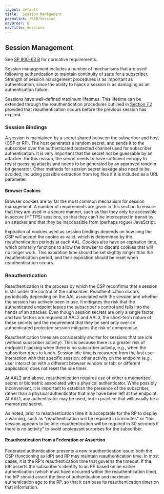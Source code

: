 ```yaml
---
layout: default
title:  Session Management
permalink: /63B/Session
navOrder: 6  
navTitle: Sessions  
---
```


## Session Management

See [SP 800-63 B](https://pages.nist.gov/800-63-3/sp800-63b.html#sec7) for normative requirements.

Session management includes a number of mechanisms that are used following authentication to maintain continuity of state for a subscriber. Strength of session management procedures is as important as authentication, since the ability to hijack a session is as damaging as an authentication failure.

Sessions have well-defined maximum lifetimes. This lifetime can be extended through the reauthentication procedures outlined in [Section 7.2](https://pages.nist.gov/800-63-3/sp800-63b.html#sessionreauthn) provided that reauthentication occurs before the previous session has expired.

### Session Bindings

A session is maintained by a secret shared between the subscriber and host (CSP or RP). The host generates a random secret, and sends it to the subscriber over the authenticated protected channel used for subscriber authentication. It is very important that the secret not be guessable by an attacker: for this reason, the secret needs to have sufficient entropy to resist guessing attacks and needs to be generated by an approved random bit generator. Other methods for session secret leakage also need to be avoided, including possible extraction from log files if it is included as a URL parameter.

#### Browser Cookies

Browser cookies are by far the most common mechanism for session management. A number of requirements are given in this section to ensure that they are used in a secure manner, such as that they only be accessible in secure (HTTPS) sessions, so that they can't be intercepted in transit by an attacker and that they be inaccessible from (perhaps rogue) JavaScript.

Expiration of cookies used as session bindings depends on how long the CSP will accept the cookie as valid, which is determined by the reauthentication periods at each AAL. Cookies also have an expiration time, which primarily functions to allow the browser to discard cookies that will no longer work. This expiration time should be set slightly longer than the reauthentication period, and their expiration should be reset when reauthentication occurs.

### Reauthentication

Reauthentication is the process by which the CSP reconfirms that a session is still under the control of the subscriber. Reauthentication occurs periodically depending on the AAL associated with the session and whether the session has actively been in use. It mitigates the risk that the authenticated endpoint leaves the subscriber's control and falls into the hands of an attacker. Even though session secrets are only a single factor, and two factors are required at AAL2 and AAL3, the short-term nature of these secrets and the requirement that they be sent only over an authenticated protected session mitigates the risk of compromise.

Reauthentication times are considerably shorter for sessions that are idle (without subscriber activity). This is because there is a greater risk of endpoint hijacking when there is no subscriber activity, e.g., when the subscriber goes to lunch. Session idle time is measured from the last user interaction with that specific session; other activity on the endpoint (e.g., user interaction with a different browser window or tab, or different application) does not reset the idle timer.

At AAL2 and above, reauthentication requires use of either a memorized secret or biometric associated with a physical authenticator. While possibly inconvenient, it is important to establish the presence of the subscriber, rather than a physical authenticator that may have been left at the endpoint. At AAL1, any authenticator may be used, but in practice that will usually be a memorized secret.

As noted, prior to reauthentication time it is acceptable for the RP to display a warning, such as "reauthentication will be required in 5 minutes" or "this session appears to be idle: reauthentication will be required in 30 seconds if there is no activity" to avoid unpleasant surprises for the subscriber.

#### Reauthentication from a Federation or Assertion

Federated authentication presents a new reauthentication issue: both the CSP (functioning as IdP) and RP may maintain reauthentication time. In most cases, it is the RP's reauthentication time that governs the timeout. If the IdP asserts the subscriber's identity to an RP based on an earlier authentication (which must have occurred within the reauthentication time), the IdP should assert the time of authentication and maximum authentication age to the RP, so that it can base its reauthentication timer on that information.
